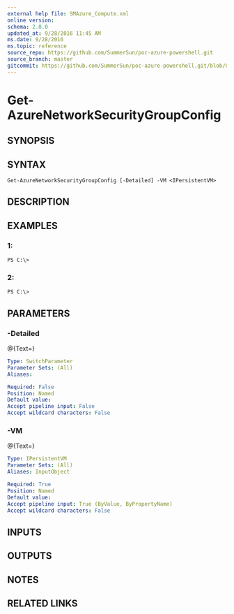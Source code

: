 ```yaml
---
external help file: SMAzure_Compute.xml
online version: 
schema: 2.0.0
updated_at: 9/28/2016 11:45 AM
ms.date: 9/28/2016
ms.topic: reference
source_repo: https://github.com/SummerSun/poc-azure-powershell.git
source_branch: master
gitcommit: https://github.com/SummerSun/poc-azure-powershell.git/blob/8903b0f1daa01932ac5fa167f377736de2df6709/azureps-cmdlets-docs/Service%20Management/Compute%20Cmdlets/v0.9.8/Get-AzureNetworkSecurityGroupConfig.md
---
```


# Get-AzureNetworkSecurityGroupConfig
## SYNOPSIS

## SYNTAX

```
Get-AzureNetworkSecurityGroupConfig [-Detailed] -VM <IPersistentVM>
```

## DESCRIPTION

## EXAMPLES

### 1:
```
PS C:\>
```

### 2:
```
PS C:\>
```

## PARAMETERS

### -Detailed
@{Text=}

```yaml
Type: SwitchParameter
Parameter Sets: (All)
Aliases: 

Required: False
Position: Named
Default value: 
Accept pipeline input: False
Accept wildcard characters: False
```

### -VM
@{Text=}

```yaml
Type: IPersistentVM
Parameter Sets: (All)
Aliases: InputObject

Required: True
Position: Named
Default value: 
Accept pipeline input: True (ByValue, ByPropertyName)
Accept wildcard characters: False
```

## INPUTS

## OUTPUTS

## NOTES

## RELATED LINKS

